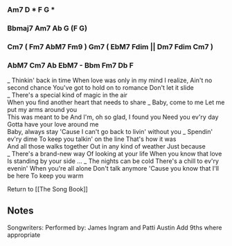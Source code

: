 ### Am7 D * F G * 
### Bbmaj7 Am7 Ab G (F G) 
### Cm7 ( Fm7  AbM7  Fm9 ) Gm7 ( EbM7 Fdim || Dm7 Fdim Cm7 ) 
### AbM7 Cm7 Ab EbM7 - Bbm Fm7 Db F

_ Thinkin' back in time  When love was only in my mind  I realize, 
Ain't no second chance  You've got to hold on to romance Don't let it slide  
_ There's a special kind of magic in the air  
When you find another heart that needs to share
_ Baby, come to me  Let me put my arms around you  
This was meant to be  And I'm, oh so glad, I found you
Need you ev'ry day  Gotta have your love around me  
Baby, always stay  'Cause I can't go back to livin' without you
_ Spendin' ev'ry dime  To keep you talkin' on the line  That's how it was  
And all those walks together Out in any kind of weather  Just because  
_ There's a brand-new way  Of looking at your life
When you know that love  Is standing by your side ...
_ The nights can be cold  There's a chill to ev'ry evenin' When you're all alone
Don't talk anymore  'Cause you know that I'll be here  To keep you warm  


Return to [[The Song Book]]


## Notes 

Songwriters: 
Performed by: James Ingram and Patti Austin 
Add 9ths where appropriate 